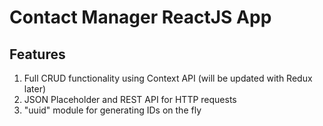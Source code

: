 # Contact Manager ReactJS App

## Features
1. Full CRUD functionality using Context API (will be updated with Redux later)
2. JSON Placeholder and REST API for HTTP requests
3. "uuid" module for generating IDs on the fly
